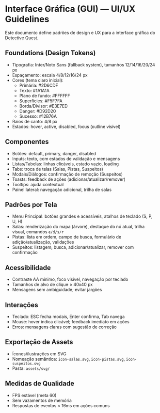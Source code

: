 # Interface Gráfica (GUI) — UI/UX Guidelines

Este documento define padrões de design e UX para a interface gráfica do Detective Quest.

## Foundations (Design Tokens)
- Tipografia: Inter/Noto Sans (fallback system), tamanhos 12/14/16/20/24 px
- Espaçamento: escala 4/8/12/16/24 px
- Cores (tema claro inicial):
  - Primária: #2D6CDF
  - Texto: #1A1A1A
  - Plano de fundo: #FFFFFF
  - Superfícies: #F5F7FA
  - Borda/Divisor: #E3E7ED
  - Danger: #D92D20
  - Sucesso: #12B76A
- Raios de canto: 4/8 px
- Estados: hover, active, disabled, focus (outline visível)

## Componentes
- Botões: default, primary, danger, disabled
- Inputs: texto, com estados de validação e mensagens
- Listas/Tabelas: linhas clicáveis, estado vazio, loading
- Tabs: troca de telas (Salas, Pistas, Suspeitos)
- Modais/Diálogos: confirmação de remoção (Suspeitos)
- Toasts: feedback de ações (adicionar/atualizar/remover)
- Tooltips: ajuda contextual
- Painel lateral: navegação adicional, trilha de salas

## Padrões por Tela
- Menu Principal: botões grandes e acessíveis, atalhos de teclado (S, P, U, H)
- Salas: renderização do mapa (árvore), destaque do nó atual, trilha visual, comandos `e/d/s/r`
- Pistas: lista em ordem, campo de busca, formulário de adição/atualização, validações
- Suspeitos: listagem, busca, adicionar/atualizar, remover com confirmação

## Acessibilidade
- Contraste AA mínimo, foco visível, navegação por teclado
- Tamanhos de alvo de clique ≥ 40x40 px
- Mensagens sem ambiguidade; evitar jargões

## Interações
- Teclado: ESC fecha modais, Enter confirma, Tab navega
- Mouse: hover indica clicável; feedback imediato em ações
- Erros: mensagens claras com sugestão de correção

## Exportação de Assets
- Ícones/ilustrações em SVG
- Nomeação semântica: `icon-salas.svg`, `icon-pistas.svg`, `icon-suspeitos.svg`
- Pasta: `assets/svg/`

## Medidas de Qualidade
- FPS estável (meta 60)
- Sem vazamentos de memória
- Respostas de eventos < 16ms em ações comuns